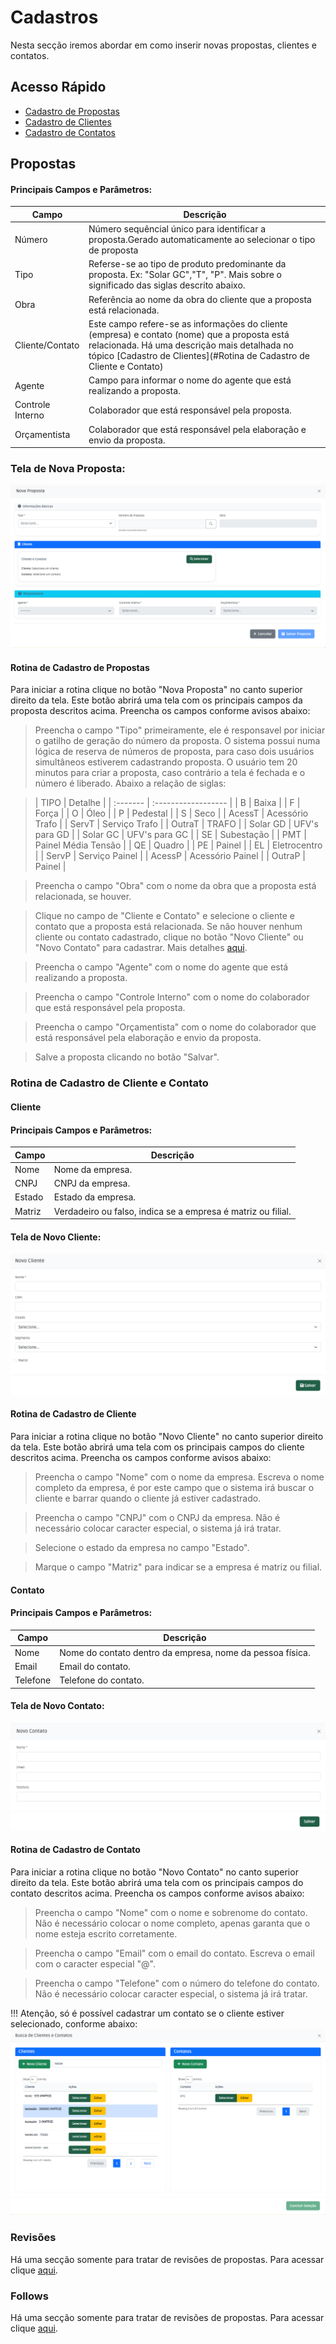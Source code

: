 # Cadastros 

Nesta secção iremos abordar em como inserir novas propostas, clientes e contatos.

## Acesso Rápido
- [Cadastro de Propostas](#propostas)
- [Cadastro de Clientes](#cliente)
- [Cadastro de Contatos](#contato)


## Propostas

#### Principais Campos e Parâmetros:

| Campo  | Descrição |
| ------ | --------- |
| Número |Número sequêncial único para identificar a proposta.Gerado automaticamente ao selecionar o tipo de proposta |
| Tipo   |Referse-se ao tipo de produto predominante da proposta. Ex: "Solar GC","T", "P". Mais sobre o significado das siglas descrito abaixo.|
|Obra | Referência ao nome da obra do cliente que a proposta está relacionada. |
|Cliente/Contato| Este campo refere-se as informações do cliente (empresa) e contato (nome) que a proposta está relacionada. Há uma descrição mais detalhada no tópico [Cadastro de Clientes](#Rotina de Cadastro de Cliente e Contato)|
|Agente| Campo para informar o nome do agente que está realizando a proposta. |
| Controle Interno| Colaborador que está responsável pela proposta. |
|Orçamentista| Colaborador que está responsável pela elaboração e envio da proposta. |

### Tela de Nova Proposta:

![Tela de Nova Proposta](img\tela_nova_proposta.png)


#### Rotina de Cadastro de Propostas

Para iniciar a rotina clique no botão "Nova Proposta" no canto superior direito da tela. Este botão abrirá uma tela com os principais campos da proposta descritos acima. Preencha os campos conforme avisos abaixo:

>Preencha o campo "Tipo" primeiramente, ele é responsavel por iniciar o gatilho de geração do número da proposta. O sistema possui numa lógica de reserva de números de proposta, para caso dois usuários simultâneos estiverem cadastrando proposta. O usuário tem 20 minutos para criar a proposta, caso contrário a tela é fechada e o número é liberado. Abaixo a relação de siglas:

>| TIPO     | Detalhe             |
| :------- | :------------------ |
| B        | Baixa               |
| F        | Força               |
| O        | Óleo                |
| P        | Pedestal            |
| S        | Seco                |
| AcessT   | Acessório Trafo     |
| ServT    | Serviço Trafo       |
| OutraT   | TRAFO               |
| Solar GD | UFV's para GD       |
| Solar GC | UFV's para GC       |
| SE       | Subestação          |
| PMT      | Painel Média Tensão |
| QE       | Quadro              |
| PE       | Painel              |
| EL       | Eletrocentro        |
| ServP    | Serviço Painel      |
| AcessP   | Acessório Painel    |
| OutraP   | Painel              |

>Preencha o campo "Obra" com o nome da obra que a proposta está relacionada, se houver.

>Clique no campo de "Cliente e Contato" e selecione o cliente e contato que a proposta está relacionada. Se não houver nenhum cliente ou contato cadastrado, clique no botão "Novo Cliente" ou "Novo Contato" para cadastrar. Mais detalhes [aqui](#cliente).

>Preencha o campo "Agente" com o nome do agente que está realizando a proposta.

>Preencha o campo "Controle Interno" com o nome do colaborador que está responsável pela proposta.

> Preencha o campo "Orçamentista" com o nome do colaborador que está responsável pela elaboração e envio da proposta.

> Salve a proposta clicando no botão "Salvar".


### Rotina de Cadastro de Cliente e Contato

#### Cliente

#### Principais Campos e Parâmetros:

| Campo  | Descrição |
| ------ | --------- |
| Nome   | Nome da empresa. |
| CNPJ   | CNPJ da empresa. |
|Estado  | Estado da empresa. |
|Matriz  | Verdadeiro ou falso, indica se a empresa é matriz ou filial. |


#### Tela de Novo Cliente:
![Tela de Novo Cliente](img\tela_novo_cliente.png)

#### Rotina de Cadastro de Cliente
Para iniciar a rotina clique no botão "Novo Cliente" no canto superior direito da tela. Este botão abrirá uma tela com os principais campos do cliente descritos acima. Preencha os campos conforme avisos abaixo:

>Preencha o campo "Nome" com o nome da empresa. Escreva o nome completo da empresa, é por este campo que o sistema irá buscar o cliente e barrar quando o cliente já estiver cadastrado.

>Preencha o campo "CNPJ" com o CNPJ da empresa. Não é necessário colocar caracter especial, o sistema já irá tratar.

>Selecione o estado da empresa no campo "Estado".

> Marque o campo "Matriz" para indicar se a empresa é matriz ou filial.


#### Contato

#### Principais Campos e Parâmetros:

| Campo  | Descrição |
| ------ | --------- |
| Nome   | Nome do contato dentro da empresa, nome da pessoa física. |
| Email  | Email do contato. |
| Telefone| Telefone do contato. |

#### Tela de Novo Contato:
![Tela de Novo Contato](img\tela_novo_contato.png)

#### Rotina de Cadastro de Contato
Para iniciar a rotina clique no botão "Novo Contato" no canto superior direito da tela. Este botão abrirá uma tela com os principais campos do contato descritos acima. Preencha os campos conforme avisos abaixo:
> Preencha o campo "Nome" com o nome e sobrenome do contato. Não é necessário colocar o nome completo, apenas garanta que o nome esteja escrito corretamente.

> Preencha o campo "Email" com o email do contato. Escreva o email com o caracter especial "@".

> Preencha o campo "Telefone" com o número do telefone do contato. Não é necessário colocar caracter especial, o sistema já irá tratar.

!!! Atenção, só é possível cadastrar um contato se o cliente estiver selecionado, conforme abaixo:
![Cliente_Selecionado](img\tela_cliente_selecionado.png)

### Revisões

Há uma secção somente para tratar de revisões de propostas. Para acessar clique [aqui](revisao.md).


### Follows

Há uma secção somente para tratar de revisões de propostas. Para acessar clique [aqui](follow.md).




